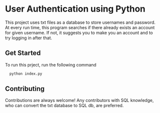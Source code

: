
# User Authentication using Python
This project uses txt files as a database to store usernames and password. At every run time, this program searches if there already exists an account for given username. If not, it suggests you to make you an account and to try logging in after that.


## Get Started

To run this prject, run the following command

```bash
  python index.py
```


## Contributing

Contributions are always welcome!
Any contributors with SQL knowledge, who can convert the txt database to SQL db, are preferred. 
